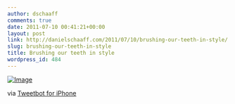 ```yaml
---
author: dschaaff
comments: true
date: 2011-07-10 00:41:21+00:00
layout: post
link: http://danielschaaff.com/2011/07/10/brushing-our-teeth-in-style/
slug: brushing-our-teeth-in-style
title: Brushing our teeth in style
wordpress_id: 484
---
```


[![Image](http://posterous.com/getfile/files.posterous.com/danielschaaff/JxCkhhioxeHcxGnnxIapqqicwyCkxbDopGogahJnDrpsdpAzesunfafqvtlt/image.jpg.scaled500.jpg)](http://posterous.com/getfile/files.posterous.com/danielschaaff/JxCkhhioxeHcxGnnxIapqqicwyCkxbDopGogahJnDrpsdpAzesunfafqvtlt/image.jpg.scaled1000.jpg)

  

via [Tweetbot for iPhone](http://tapbots.com/tweetbot)
